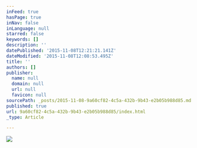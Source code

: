 ```yaml
---
inFeed: true
hasPage: true
inNav: false
inLanguage: null
starred: false
keywords: []
description: ''
datePublished: '2015-11-08T12:21:21.141Z'
dateModified: '2015-11-08T12:08:53.495Z'
title: ''
authors: []
publisher:
  name: null
  domain: null
  url: null
  favicon: null
sourcePath: _posts/2015-11-08-9a60cf82-4c5a-432b-9b43-e2b05b988d85.md
published: true
url: 9a60cf82-4c5a-432b-9b43-e2b05b988d85/index.html
_type: Article

---
```

![](https://the-grid-user-content.s3-us-west-2.amazonaws.com/5a39d4cb-ecde-429c-b768-3f3593f0ad03.jpg)